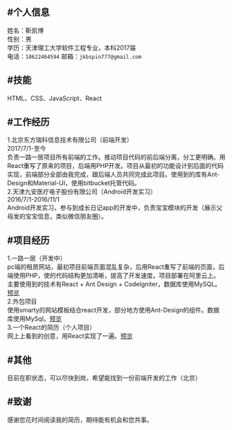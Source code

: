 #个人信息
----
姓名：靳凯博<br>
性别：男<br>
学历：天津理工大学软件工程专业，本科2017届<br>
电话：`18622464594` 邮箱：`jkbspin777@gmail.com`<br>

#技能
----
HTML、CSS、JavaScript、React

#工作经历
----
1.北京东方瑞科信息技术有限公司（前端开发）<br>2017/7/1-至今<br>负责一路一居项目所有前端的工作。推动项目代码的前后端分离，分工更明确。用React重写了原来的项目，后端用PHP开发。项目从最初的功能设计到后面的代码实现，前端部分全部由我完成，跟后端人员共同完成此项目。使用到的库有Ant-Design和Material-UI，使用bitbucket托管代码。<br>
2.天津九安医疗电子股份有限公司（Android开发实习）<br>2016/7/1-2016/11/1<br>Android开发实习，参与到成长日记app的开发中，负责宝宝模块的开发（展示父母发的宝宝信息，类似微信朋友圈）。

#项目经历
----
1.一路一居（开发中）<br>
pc端的租房网站，最初项目前端页面混乱复杂，后用React重写了前端的页面，后端使用PHP，使的代码结构更加清晰，提高了开发速度。项目部署在阿里云上。主要使用到的技术有React + Ant Design + CodeIgniter，数据库使用MySQL。[预览](http://www.yiluyiju.com/)<br>
2.外包项目<br>
使用smarty的网站模板结合react开发，部分地方使用Ant-Design的组件。数据库使用MySql。[预览](http://www.cnix.com.cn/)<br>
3.一个React的简历（个人项目）<br>
网上上看到的创意，用React实现了一遍。[预览](https://spinjkb.github.io/resume/build/index.html)

#其他
----
目前在职状态，可以尽快到岗，希望能找到一份前端开发的工作（北京）

#致谢
----
感谢您花时间阅读我的简历，期待能有机会和您共事。

